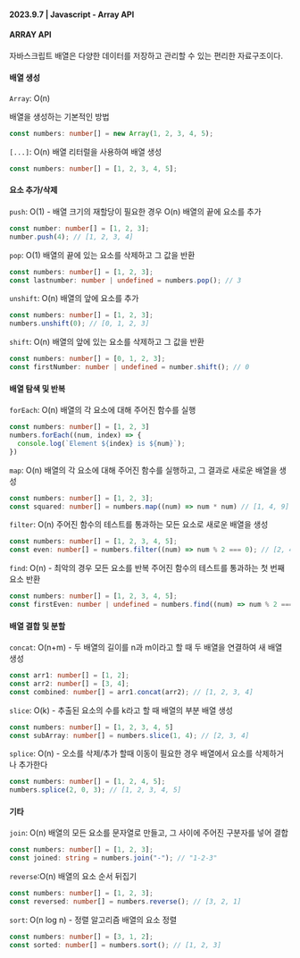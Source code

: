 #### 2023.9.7 | Javascript - Array API

#### ARRAY API

자바스크립트 배열은 다양한 데이터를 저장하고 관리할 수 있는 편리한 자료구조이다. 

#### 배열 생성

`Array`: O(n)

배열을 생성하는 기본적인 방법
````typescript
const numbers: number[] = new Array(1, 2, 3, 4, 5);
````

`[...]`: O(n)
배열 리터럴을 사용하여 배열 생성
````typescript
const numbers: number[] = [1, 2, 3, 4, 5];
````

#### 요소 추가/삭제

`push`: O(1) - 배열 크기의 재할당이 필요한 경우 O(n)
배열의 끝에 요소를 추가
````typescript
const number: number[] = [1, 2, 3];
number.push(4); // [1, 2, 3, 4]
````

`pop`: O(1)
배열의 끝에 있는 요소를 삭제하고 그 값을 반환
````typescript
const numbers: number[] = [1, 2, 3];
const lastnumber: number | undefined = numbers.pop(); // 3
````

`unshift`: O(n)
배열의 앞에 요소를 추가
````typescript
const numbers: number[] = [1, 2, 3];
numbers.unshift(0); // [0, 1, 2, 3]
````

`shift`: O(n)
배열의 앞에 있는 요소를 삭제하고 그 값을 반환
````typescript
const numbers: number[] = [0, 1, 2, 3];
const firstNumber: number | undefined = number.shift(); // 0
````

#### 배열 탐색 및 반복

`forEach`: O(n)
배열의 각 요소에 대해 주어진 함수를 실행
````typescript
const numbers: number[] = [1, 2, 3]
numbers.forEach((num, index) => {
  console.log(`Element ${index} is ${num}`);
})
````

`map`: O(n)
배열의 각 요소에 대해 주어진 함수를 실행하고, 그 결과로 새로운 배열을 생성
````typescript
const numbers: number[] = [1, 2, 3];
const squared: number[] = numbers.map((num) => num * num) // [1, 4, 9]
````

`filter`: O(n)
주어진 함수의 테스트를 통과하는 모든 요소로 새로운 배열을 생성
````typescript
const numbers: number[] = [1, 2, 3, 4, 5];
const even: number[] = numbers.filter((num) => num % 2 === 0); // [2, 4]
````

`find`: O(n) - 최악의 경우 모든 요소를 반복
주어진 함수의 테스트를 통과하는 첫 번째 요소 반환
````typescript
const numbers: number[] = [1, 2, 3, 4, 5];
const firstEven: number | undefined = numbers.find((num) => num % 2 === 0); // 2
````

#### 배열 결합 및 분할

`concat`: O(n+m) - 두 배열의 길이를 n과 m이라고 할 때
두 배열을 연결하여 새 배열 생성
````typescript
const arr1: number[] = [1, 2];
const arr2: number[] = [3, 4];
const combined: number[] = arr1.concat(arr2); // [1, 2, 3, 4]
````

`slice`: O(k) - 추출된 요소의 수를 k라고 할 때
배열의 부분 배열 생성
````typescript
const numbers: number[] = [1, 2, 3, 4, 5]
const subArray: number[] = numbers.slice(1, 4); // [2, 3, 4]
````

`splice`: O(n) - 오소를 삭제/추가 할때 이동이 필요한 경우
배열에서 요소를 삭제하거나 추가한다
````typescript
const numbers: number[] = [1, 2, 4, 5];
numbers.splice(2, 0, 3); // [1, 2, 3, 4, 5]
````

#### 기타

`join`: O(n)
배열의 모든 요소를 문자열로 만들고, 그 사이에 주어진 구분자를 넣어 결합
````typescript
const numbers: number[] = [1, 2, 3];
const joined: string = numbers.join("-"); // "1-2-3"
````

`reverse`:O(n)
배열의 요소 순서 뒤집기
````typescript
const numbers: number[] = [1, 2, 3];
const reversed: number[] = numbers.reverse(); // [3, 2, 1]
````

`sort`: O(n log n) - 정렬 알고리즘
배열의 요소 정렬
````typescript
const numbers: number[] = [3, 1, 2];
const sorted: number[] = numbers.sort(); // [1, 2, 3]
````